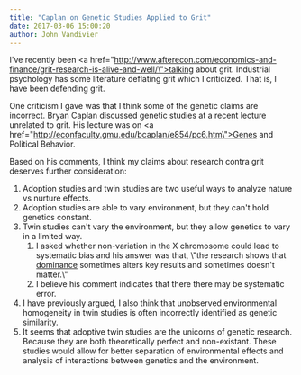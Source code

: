 ```yaml
---
title: "Caplan on Genetic Studies Applied to Grit"
date: 2017-03-06 15:00:20
author: John Vandivier
---
```




I've recently been <a href=\"http://www.afterecon.com/economics-and-finance/grit-research-is-alive-and-well/\">talking about grit</a>. Industrial psychology has some literature deflating grit which I criticized. That is, I have been defending grit.

One criticism I gave was that I think some of the genetic claims are incorrect. Bryan Caplan discussed genetic studies at a recent lecture unrelated to grit. His lecture was on <a href=\"http://econfaculty.gmu.edu/bcaplan/e854/pc6.htm\">Genes and Political Behavior</a>.

Based on his comments, I think my claims about research contra grit deserves further consideration:
<ol>
 	<li>Adoption studies and twin studies are two useful ways to analyze nature vs nurture effects.</li>
 	<li>Adoption studies are able to vary environment, but they can't hold genetics constant.</li>
 	<li>Twin studies can't vary the environment, but they allow genetics to vary in a limited way.
<ol>
 	<li>I asked whether non-variation in the X chromosome could lead to systematic bias and his answer was that, \"the research shows that <a href=\"https://en.wikipedia.org/wiki/Dominance_(genetics)\">dominance</a> sometimes alters key results and sometimes doesn't matter.\"</li>
 	<li>I believe his comment indicates that there there may be systematic error.</li>
</ol>
</li>
 	<li>I have previously argued, I also think that unobserved environmental homogeneity in twin studies is often incorrectly identified as genetic similarity.</li>
 	<li>It seems that adoptive twin studies are the unicorns of genetic research. Because they are both theoretically perfect and non-existant. These studies would allow for better separation of environmental effects and analysis of interactions between genetics and the environment.</li>
</ol>